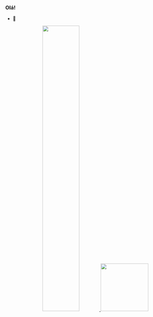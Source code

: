 ### Olá!

- 🌱 

<div align="center">
  <a href="https://github.com/michelly-alves">
  <img width="48%" src="https://github-readme-stats.vercel.app/api?username=michelly-alves&show_icons=true&theme=dark&include_all_commits=true&count_private=true"/>
  <a href="https://picasion.com/"><img width="150px" src="https://i.picasion.com/pic92/d37ee56e63e7f8fb94a03c9682687d4d.gif" height="150px" border-radius="0px"/></a><br />
</div>

  
